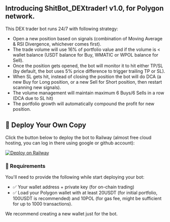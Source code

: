 Introducing ShitBot_DEXtrader!
v1.0, for Polygon network.
-------------------------

This DEX trader bot runs 24/7 with following strategy:
- Open a new position based on signals (combination of Moving Average & RSI Divergence, whichever comes first).
- The trade volume will use 16% of portfolio value and if the volume is < wallet balance (USDT balance for Buy, WMATIC or WPOL balance for Sell).
- Once the position gets opened, the bot will monitor it to hit either TP/SL (by default, the bot uses 5% price difference to trigger trailing TP or SL).
- When SL gets hit, instead of closing the position the bot will do DCA (a new Buy for Long position, or a new Sell for Short position, then restart scanning new signals).
- The volume management will maintain maximum 6 Buys/6 Sells in a row (DCA due to SL hit)
- The portfolio growth will automatically compound the profit for new position.


## 🚀 Deploy Your Own Copy

Click the button below to deploy the bot to Railway (almost free cloud hosting, you can log in there using google or github account):

[![Deploy on Railway](https://railway.com/button.svg)](https://railway.com/template/2hMjWV?referralCode=u300S7)

### 🧪 Requirements

You'll need to provide the following while start deploying your bot:
- ✅ Your wallet address + private key (for on-chain trading)
- ✅ Load your Polygon wallet with at least 20USDT (for initial portfolio, 100USDT is recommended) and 10POL (for gas fee, might be sufficient for up to 1000 transactions).

We recommend creating a new wallet just for the bot.

